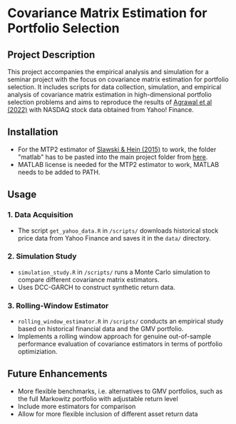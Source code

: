 # Covariance Matrix Estimation for Portfolio Selection

## Project Description

This project accompanies the empirical analysis and simulation for a seminar project with the focus on covariance matrix estimation for portfolio selection. It includes scripts for data collection, simulation, and empirical analysis of covariance matrix estimation in high-dimensional portfolio selection problems and aims to reproduce the results of [Agrawal et al (2022)](https://doi.org/10.1093/jjfinec/nbaa018) with NASDAQ stock data obtained from Yahoo! Finance.

## Installation

- For the MTP2 estimator of [Slawski & Hein (2015)](https://doi.org/10.1016/j.laa.2014.04.020) to work, the folder "matlab" has to be pasted into the main project folder from [here](https://github.com/uhlerlab/MTP2-finance/).
- MATLAB license is needed for the MTP2 estimator to work, MATLAB needs to be added to PATH.

## Usage

### 1. Data Acquisition

- The script `get_yahoo_data.R` in `/scripts/` downloads historical stock price data from Yahoo Finance and saves it in the `data/` directory.

### 2. Simulation Study

- `simulation_study.R` in `/scripts/` runs a Monte Carlo simulation to compare different covariance matrix estimators.
- Uses DCC-GARCH to construct synthetic return data.

### 3. Rolling-Window Estimator

- `rolling_window_estimator.R` in `/scripts/` conducts an empirical study based on historical financial data and the GMV portfolio.
- Implements a rolling window approach for genuine out-of-sample performance evaluation of covariance estimators in terms of portfolio optimiziation.

## Future Enhancements
- More flexible benchmarks, i.e. alternatives to GMV portfolios, such as the full Markowitz portfolio with adjustable return level
- Include more estimators for comparison
- Allow for more flexible inclusion of different asset return data
